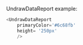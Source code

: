 UndrawDataReport example:
```js 
<UndrawDataReport
    primaryColor='#6c68fb'
    height= '250px'
    />
```